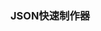 <!--<script setup>
import FromToJson from '/.vitepress/components/FromToJson.vue';
</script>-->
### JSON快速制作器
<FromTojson />

